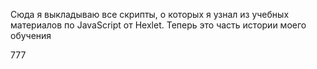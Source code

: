 Сюда я выкладываю все скрипты, о которых я узнал из учебных материалов
 по JavaScript от Hexlet. Теперь это часть истории моего обучения

777
